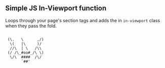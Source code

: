 ## Simple JS In-Viewport function

Loops through your page's section tags and adds the in ``` in-viewport ``` class when they pass the fold.

```

 (\.   \      ,/)
  \(   |\     )/
  //\  | \   /\\
 (/ /\_#oo#_/\ \)
  \/\  ####  /\/
       `##'


```
